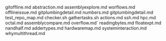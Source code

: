 gitoffline.md
abstraction.md
assemblyexplore.md
worflows.md
offlineissue.md
gitplumbingdetail.md
numbers.md
gitplumbingdetail.md
test_repo_map.md
checker.sh
gathertasks.sh
actions.md
ssh.md
hpc.md
octal.md
assemblycompare.md
overflow.md`
readingbytes.md
floatexpt.md
nandhalf.md
addertypes.md
hardwaremap.md
systeminteraction.md
whymultithread.md
